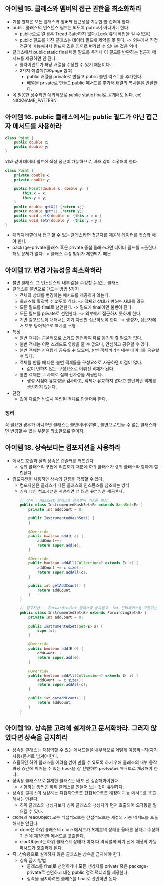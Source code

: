 ## 아이템 15. 클래스와 멤버의 접근 권한을 최소화하라
- 기본 원칙은 모든 클래스와 멤버의 접근성을 가능한 한 좁혀야 한다.
- public 클래스의 인스턴스 필드는 되도록 public이 아니어야 한다.
  - public으로 열 경우 Tread-Safe하지 않다.(Lock 류의 작업을 걸 수 없음)
  - public 필드를 가진 클래스는 데이터 필드에 제약을 못 둔다. -> 외부에서 직접 접근이 가능해져서 필드의 값을 임의로 변경할 수 있다는 것을 의미
- 클래스에서 public static final 배열 필드를 두거나 이 필드를 반환하는 접근자 메서드를 제공하면 안 된다.
  - 클라이언트가 해당 배열을 수정할 수 있기 때문이다.
  - 2가지 해결책(100page 참고)
    - public 배열을 private로 만들고 public 불변 리스트를 추가한다.
    - 배열을 private로 만들고 public 메서드를 추가해 배열의 복사본을 반환한다.
- 꼭 필용한 상수라면 예외적으로 public static final로 공개해도 된다. ex) NICKNAME_PATTERN

## 아이템 16. public 클래스에서는 public 필드가 아닌 접근자 메서드를 사용하라
```java
class Point {
    public double x;
    public double y;
}
```
위와 같이 데이터 필드에 직접 접근이 가능하므로, 아래 같이 수정해야 한다.
```java
class Point {
    private double x;
    private double y;

    public Point(double x, double y) {
        this.x = x; 
        this.y = y;
    }
    public double getX() {return x;}
    public double getY() {return y;}
    public void setX(double x) {this.x = x;}
    public void setY(double y) {this.y = y;}
}
```
- 패키지 바깥에서 접근 할 수 있는 클래스라면 접근자를 제공해 데이터를 캡습화 해야 한다.
- package-private 클래스 혹은 private 중첩 클래스라면 데이터 필드를 노출한다 해도 문제가 없다. ->  클래스 수정 범위가 제한되기 때문

## 아이템 17. 변경 가능성을 최소화하라
- 불변 클래스: 그 인스턴스의 내부 값을 수정할 수 없는 클래스
- 클래스를 불변으로 만드는 방법 5가지
  - 객체의 상태를 변경하는 메서드를 제공하지 않는다.
  - 클래스를 확장할 수 없도록 한다. -> 객체의 상태가 변하는 사태를 막음
  - 모든 필드를 final로 선언한다. -> 필드가 final이면 불변이 된다.
  - 모든 필드를 private로 선언한다. -> 외부에서 접근하지 못하게 한다.
  - 가변 컴포넌트에 대해서는 자기 자신만 접근하도록 한다. -> 생성자, 접근자에서 모두 방어적으로 복사를 수행
- 특징
  - 불변 객체는 근본적으로 스레드 안전하여 따로 동기화 할 필요가 없다.
  - 불변 객체는 어떤 스레드도 영향을 줄 수 없으니, 안심하고 공유할 수 있다.
  - 불변 객체는 자유롭게 공유할 수 있으며, 불변 객체끼리는 내부 데이터를 공유할 수 있다.
  - 객체를 만들 때 다른 불변 객체들을 구성요소로 사용하면 이점이 많다.
    - 값이 변하지 않는 구성요소로 이뤄진 객체가 된다.
  - 불변 객체는 그 자체로 실패 원자성을 제공한다.
    - 생성 시점에 유효성을 검사하고, 객체가 유효하지 않다고 판단되면 객체를 생성하지 않는다.
- 단점
  - 값이 다르면 반드시 독립된 객체로 만들어야 한다.
### 정리 
꼭 필요한 경우가 아니라면 클래스는 불변이어야하며, 불변으로 만들 수 없는 클래스라면 변경할 수 있는 부분을 최소한으로 줄이자.

## 아이템 18. 상속보다는 컴포지션을 사용하라
- 메서드 호출과 달리 상속은 캡슐화를 깨뜨린다.
  - 상위 클래스의 구현에 의존하기 때문에 하위 클래스가 상위 클래스와 강하게 결합된다.
- 컴포지션을 사용하면 상속의 단점을 극복할 수 있다.
  - 컴포지션은 클래스가 다른 클래스의 인스턴스를 참조하는 방식
  - 상속 대신 컴포지션을 사용하면 더 많은 유연성을 제공한다.
    ```java
    // 상속 : HashSet 클래스를 상속받아 기능을 확장
    public class InstrumentedHashSet<E> extends HashSet<E> {
        private int addCount = 0;

        public InstrumentedHashSet() {
        }

        @Override
        public boolean add(E e) {
            addCount++;
            return super.add(e);
        }

        @Override
        public boolean addAll(Collection<? extends E> c) {
            addCount += c.size();
            return super.addAll(c);
        }

        public int getAddCount() {
            return addCount;
        }
    }
    ```
    ```java
    // 컴포지션 :  ForwardingSet 클래스를 상속받고, Set 인터페이스를 구현하는 객체를 포함하여 기능을 확장
    public class InstrumentedSet<E> extends ForwardingSet<E> {
        private int addCount = 0;

        public InstrumentedSet(Set<E> s) {
            super(s);
        }

        @Override
        public boolean add(E e) {
            addCount++;
            return super.add(e);
        }

        @Override
        public boolean addAll(Collection<? extends E> c) {
            addCount += c.size();
            return super.addAll(c);
        }

        public int getAddCount() {
            return addCount;
        }
    }
    ```
    
## 아이템 19. 상속을 고려해 설계하고 문서화하라. 그러지 않았다면 상속을 금지하라
- 상속용 클래스는 재정의할 수 있는 메서드들을 내부적으로 어떻게 이용하는지(자기사용) 문서로 남겨야 한다.
- 효율적인 하위 클래스를 어려움 없이 만들 수 있도록 하기 위해 클래스의 내부 동작 과정 중간에 끼어들 수 있는 hook을 잘 선별하여 protected 메서드로 제공해야 한다.
- 상속용 클래스으로 설계한 클래스는 배포 전 검증해봐야한다.
  - 시험하는 방법은 하위 클래스를 만들어 보는 것이 유일하다.
- 상속용 클래스의 생성자는 직접적으로든 간접적으로든 재정의 가능 메서드를 호출해서는 안된다.
  - 하위 클래스의 생성자보다 상위 클래스의 생성자가 먼저 호출되어 오작동을 일으킬 수 있다.
- clone과 readObject 모두 직접적으로든 간접적으로든 재정의 가능 메서드를 호출해서는 안된다.
  - clone은 하위 클래스의 clone 메서드가 복제본의 상태를 올바른 상태로 수정하기 전에 재정의한 메서드를 호출한다.
  - readObject는 하위 클래스의 상태가 미처 다 역직렬화 되기 전에 재정의 가능 메서드가 호출하게 된다.
- 즉, 상속용으로 설계하지 않은 클래스는 상속을 금지해야 한다.
  - 상속 금지 방법
    - 클래스를 final로 선언하거나 모든 생성자를 private 혹은 package-private로 선언하고 대신 public 정적 팩터리를 제공한다.
    - 상속을 금지하려면 클래스를 final로 선언하면 된다.
